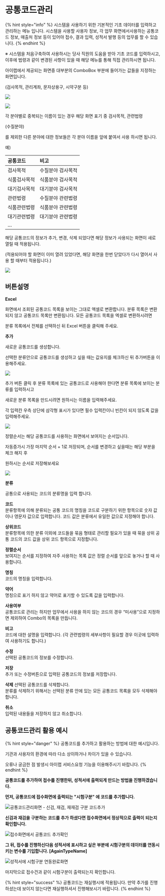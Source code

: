 # 공통코드관리

{% hint style="info" %}
시스템을 사용하기 위한 기본적인 기초 데이터를 입력하고 관리하는 메뉴 입니다. 시스템을 사용할 사용자 정보, 각 업무 화면에서사용하는 공통코드 정보, 매출처 정보 등이 있어야 접수, 결과 입력, 성적서 발행 등의 업무를 할 수 있습니다.
{% endhint %}

※ 시스템을 처음구축하여 사용하시는 당사 직원의 도움을 받아 기초 코드를 입력하시고, 이후에 법령과     같이 변경된 사항이 있을 때 해당 메뉴를 통해 직접 관리하시면 됩니다.

아이랩에서 제공되는 화면중 대부분의 ComboBox 부분에 들어가는 값들을 지정하는 화면입니다.

\(검사목적, 관리계좌, 문자상용구, 시약구분 등\)

![](../.gitbook/assets/01%20%2820%29.png)

![](../.gitbook/assets/02%20%2811%29.png)

각 분야별로 중복되는 이름이 있는 경우 해당 화면 표기 중 검사목적, 관련법령

\(수질분야\)

를 제외한 다른 분야에 대한 정보들은 각 분야 이름을 앞에 붙여서 사용 하시면 됩니다.

예\)

| 공통코드 | 비고 |
| :--- | :--- |
| 검사목적 | 수질분야 검사목적 |
| 식품검사목적 | 식품분야 검사목적 |
| 대기검사목적 | 대기분야 검사목적 |
| 관련법령 | 수질분야 관련법령 |
| 식품관련법령 | 식품분야 관련법령 |
| 대기관련법령 | 대기분야 관련법령 |
| … |  |

해당 공통코드의 정보가 추가, 변경, 삭제 되었다면 해당 정보가 사용되는 화면이 새로 열릴 때 적용됩니다.

\(적용되어야 할 화면이 이미 열려 있었다면, 해당 화면을 한번 닫았다가 다시 열어서 사용 할 때부터 적용됩니다.\)

![](../.gitbook/assets/03%20%2817%29.png)

## 버튼설명

**Excel**

화면에서 조회된 공통코드 목록을 보이는 그대로 엑셀로 변환합니다. 분류 목록은 변환되지 않고 공통코드 목록만 변환됩니다. 모든 공통코드 목록을 엑셀로 변환하시려면

분류 목록에서 전체를 선택하신 뒤 Excel 버튼을 클릭해 주세요.

**추가**

새로운 공통코드를 생성합니다.

선택한 분류안으로 공통코드를 생성하고 싶을 때는 값유지를 체크하신 뒤 추가버튼을 이용해주세요.

![](../.gitbook/assets/04%20%2816%29.png)

추가 버튼 클릭 후 분류 목록에 있는 공통코드로 사용해야 한다면 분류 목록에 보이는 분류를 입력하시고

새로운 분류 목록을 만드시려면 원하시는 이름을 입력해주세요.

각 입력칸 우측 상단에 삼각형 표시가 있다면 필수 입력칸이니 빈칸이 되지 않도록 값을 입력해주세요.

![](../.gitbook/assets/05%20%2813%29.png)

정렬순서는 해당 공통코드를 사용하는 화면에서 보여지는 순서입니다.

자동증가시 가장 마지막 순서 + 1로 저장되며, 순서를 변경하고 싶을때는 해당 부분을 체크 해지 후

원하시는 순서로 저장해보세요

![](../.gitbook/assets/06%20%288%29.png)

**분류**

공통으로 사용되는 코드의 분류명을 입력 합니다.

**코드**  
분류항목에 의해 분류되는 공통 코드의 명칭을 코드로 구분하기 위한 항목으로 숫자 값이나 영문자 값으로 입력합니다. 코드 값은 분류에서 유일한 값으로 지정해야 합니다.

**상위코드**  
분류항목에 의한 분류 이외에 코드들을 묶음 형태로 관리할 필요가 있을 때 묶을 상위 공통 코드의 코드 값을 상위 코드 항목으로 지정합니다.

**정렬순서**  
보여지는 순서를 지정하여 자주 사용하는 목록 값은 정렬 순서를 앞으로 놓거나 할 때 사용합니다.

**명칭**  
코드의 명칭을 입력합니다.

**약어**  
명칭으로 표기 하지 않고 약어로 표기할 수 있도록 값을 입력합니다.

**사용여부**  
공통코드로 관리는 하지만 업무에서 사용을 하지 않는 코드의 경우 “미사용”으로 지정하면 제외하여 Combo의 목록을 만듭니다.

**비고**  
코드에 대한 설명을 입력합니다. \(각 관련법령의 세부사항이 필요할 경우 이곳에 입력하여 사용하기도 합니다.\)

**수정**  
선택된 공통코드의 정보를 수정합니다.

**저장**  
추가 또는 수정버튼으로 입력된 공통코드의 정보를 저장합니다.

**삭제** 선택된 공통코드를 삭제합니다.  
분류를 삭제하기 위해서는 선택된 분류 안에 있는 모든 공통코드 목록을 모두 삭제해야 합니다.

**취소**  
입력된 내용들을 저장하지 않고 취소합니다.

## 공통코드관리 활용 예시



{% hint style="danger" %}
공통코드를 추가하고 활용하는 방법에 대한 예시입니다. 

기관과 사용자의 환경에 따라 다소 상이하거나 차이가 있을 수 있습니다. 

오류나 궁금한 점 발생시 아이랩 서비스요청 기능을 이용해주시기 바랍니다.
{% endhint %}

**공통코드를 추가하여 접수를 진행한뒤, 성적서에 출력되게 만드는 방법을 진행하겠습니다.**

**먼저, 공통코드에 접수화면에 출력되는 "시험구분" 에 코드를 추가합니다.**

![&#xACF5;&#xD1B5;&#xCF54;&#xB4DC;&#xAD00;&#xB9AC;&#xD654;&#xBA74; - &#xC2E0;&#xAC80;, &#xC7AC;&#xAC80;, &#xC7AC;&#xC7AC;&#xAC80; &#xAD6C;&#xBD84; &#xCF54;&#xB4DC;&#xCD94;&#xAC00;](../.gitbook/assets/8.png)

**신검과 재검을 구분하는 코드를 추가 하셨다면 접수화면에서 정상적으로 출력이 되는지 확인합니다.**

![&#xC811;&#xC218;&#xD654;&#xBA74;&#xC5D0;&#xC11C; &#xACF5;&#xD1B5;&#xCF54;&#xB4DC; &#xCD94;&#xAC00;&#xD655;&#xC778;](../.gitbook/assets/11%20%286%29.png)

**그 뒤, 접수를 진행하신다음 성적서에 표시하고 싶은 부분에 시험구분의 데이터를 연동시키는 변수를 기입합니다. \[AgainTypeName\]** 

![&#xC131;&#xC801;&#xC11C;&#xC5D0; &#xC2DC;&#xD5D8;&#xAD6C;&#xBD84; &#xC5F0;&#xB3D9;&#xC644;&#xB8CC;&#xD654;&#xBA74;](../.gitbook/assets/13%20%286%29.png)

마지막으로  접수건과 같이 시험구분이 출력되는지 확인합니다.

{% hint style="success" %}
공통코드는 재실행시에 적용됩니다. 만약 추가를 진행하셨는데 보이지 않는다면 재실행하셔서 진행해보시기 바랍니다.
{% endhint %}

